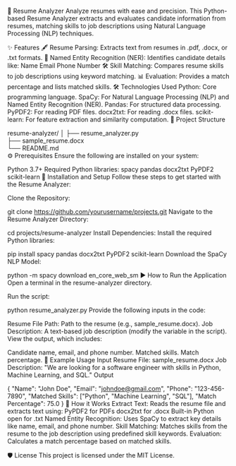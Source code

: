 📄 Resume Analyzer
Analyze resumes with ease and precision.
This Python-based Resume Analyzer extracts and evaluates candidate information from resumes, matching skills to job descriptions using Natural Language Processing (NLP) techniques.

✨ Features
🖋 Resume Parsing: Extracts text from resumes in .pdf, .docx, or .txt formats.
🤖 Named Entity Recognition (NER): Identifies candidate details like:
Name
Email
Phone Number
🛠 Skill Matching: Compares resume skills to job descriptions using keyword matching.
📊 Evaluation: Provides a match percentage and lists matched skills.
🛠 Technologies Used
Python: Core programming language.
SpaCy: For Natural Language Processing (NLP) and Named Entity Recognition (NER).
Pandas: For structured data processing.
PyPDF2: For reading PDF files.
docx2txt: For reading .docx files.
scikit-learn: For feature extraction and similarity computation.
📂 Project Structure

resume-analyzer/
│
├── resume_analyzer.py    
├── sample_resume.docx    
└── README.md            
⚙️ Prerequisites
Ensure the following are installed on your system:

Python 3.7+
Required Python libraries:
spacy
pandas
docx2txt
PyPDF2
scikit-learn
🚀 Installation and Setup
Follow these steps to get started with the Resume Analyzer:

Clone the Repository:


git clone https://github.com/yourusername/projects.git
Navigate to the Resume Analyzer Directory:


cd projects/resume-analyzer
Install Dependencies: Install the required Python libraries:


pip install spacy pandas docx2txt PyPDF2 scikit-learn
Download the SpaCy NLP Model:

python -m spacy download en_core_web_sm
▶️ How to Run the Application
Open a terminal in the resume-analyzer directory.

Run the script:


python resume_analyzer.py
Provide the following inputs in the code:

Resume File Path: Path to the resume (e.g., sample_resume.docx).
Job Description: A text-based job description (modify the variable in the script).
View the output, which includes:

Candidate name, email, and phone number.
Matched skills.
Match percentage.
📝 Example Usage
Input
Resume File: sample_resume.docx
Job Description:
"We are looking for a software engineer with skills in Python, Machine Learning, and SQL."
Output

{
    "Name": "John Doe",
    "Email": "johndoe@gmail.com",
    "Phone": "123-456-7890",
    "Matched Skills": ["Python", "Machine Learning", "SQL"],
    "Match Percentage": 75.0
}
📖 How it Works
Extract Text: Reads the resume file and extracts text using:
PyPDF2 for PDFs
docx2txt for .docx
Built-in Python open for .txt
Named Entity Recognition: Uses SpaCy to extract key details like name, email, and phone number.
Skill Matching: Matches skills from the resume to the job description using predefined skill keywords.
Evaluation: Calculates a match percentage based on matched skills.

🛡 License
This project is licensed under the MIT License.